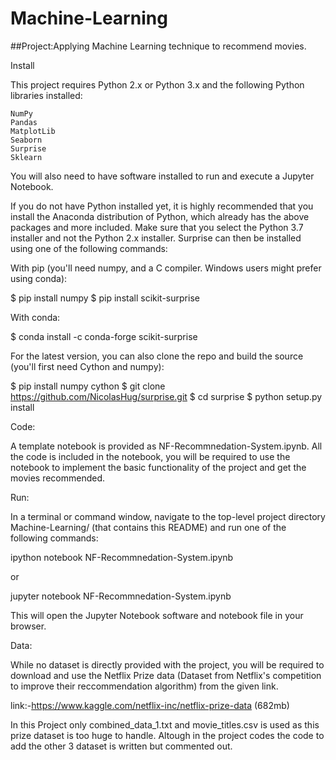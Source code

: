 # Machine-Learning
##Project:Applying Machine Learning technique to recommend movies.

Install

This project requires Python 2.x or Python 3.x and the following Python libraries installed:

    NumPy
    Pandas
    MatplotLib
    Seaborn
    Surprise
    Sklearn

You will also need to have software installed to run and execute a Jupyter Notebook.


If you do not have Python installed yet, it is highly recommended that you install the Anaconda distribution of Python, which already has the above packages and more included. Make sure that you select the Python 3.7 installer and not the Python 2.x installer. Surprise can then be installed using one of the following commands:

With pip (you'll need numpy, and a C compiler. Windows users might prefer using conda):

$ pip install numpy
$ pip install scikit-surprise

With conda:

$ conda install -c conda-forge scikit-surprise

For the latest version, you can also clone the repo and build the source (you'll first need Cython and numpy):

$ pip install numpy cython
$ git clone https://github.com/NicolasHug/surprise.git
$ cd surprise
$ python setup.py install


Code:

A template notebook is provided as NF-Recommnedation-System.ipynb. All the code is included in the notebook, you will be required to use the notebook to implement the basic functionality of the project and get the movies recommended.

Run:

In a terminal or command window, navigate to the top-level project directory Machine-Learning/ (that contains this README) and run one of the following commands:

ipython notebook NF-Recommnedation-System.ipynb

or

jupyter notebook NF-Recommnedation-System.ipynb

This will open the Jupyter Notebook software and notebook file in your browser.

Data:

While no dataset is directly provided with the project, you will be required to download and use the Netflix Prize data
(Dataset from Netflix's competition to improve their reccommendation algorithm) from the given link.

link:-https://www.kaggle.com/netflix-inc/netflix-prize-data (682mb)

In this Project only combined_data_1.txt and movie_titles.csv is used as this prize dataset is too huge to handle. Altough in the project codes the code to add the other 3 dataset is written but commented out.
